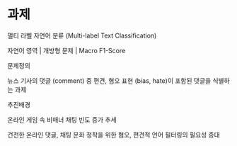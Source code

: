 # 과제
멀티 라벨 자연어 분류 (Multi-label Text Classification)

자연어 영역 | 개방형 문제 | Macro F1-Score



문제정의

뉴스 기사의 댓글 (comment) 중 편견, 혐오 표현 (bias, hate)이 포함된 댓글을 식별하는 과제



추진배경

온라인 게임 속 비매너 채팅 빈도 증가 추세

건전한 온라인 댓글, 채팅 문화 정착을 위한 혐오, 편견적 언어 필터링의 필요성 증대
